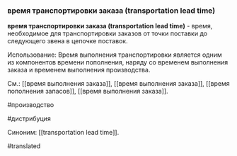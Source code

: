 ### время транспортировки заказа (transportation lead time)

**время транспортировки заказа (transportation lead time)** - время, необходимое для транспортировки заказов от точки поставки до следующего звена в цепочке поставок.

Использование: Время выполнения транспортировки является одним из компонентов времени пополнения, наряду со временем выполнения заказа и временем выполнения производства.

См.: [[время выполнения заказа]], [[время выполнения заказа]], [[время пополнения запасов]], [[время выполнения заказа]].

#производство

#дистрибуция

Синоним: [[transportation lead time]].

#translated
